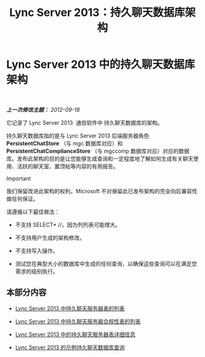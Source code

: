 ﻿---
title: Lync Server 2013：持久聊天数据库架构
TOCTitle: 持久聊天数据库架构
ms:assetid: 58d7d94f-42f5-4c3e-8fe5-901fbe92152e
ms:mtpsurl: https://technet.microsoft.com/zh-cn/library/Gg558653(v=OCS.15)
ms:contentKeyID: 49312918
ms.date: 05/19/2016
mtps_version: v=OCS.15
ms.translationtype: HT
---

# Lync Server 2013 中的持久聊天数据库架构

 

_**上一次修改主题：** 2012-09-18_

它记录了 Lync Server 2013  通信软件中 持久聊天数据库的架构。

持久聊天数据库指的是与 Lync Server 2013 后端服务器角色 **PersistentChatStore** （与 mgc 数据库对应）和 **PersistentChatComplianceStore** （与 mgccomp 数据库对应）对应的数据库。发布此架构的目的是让您能够生成查询和一定程度地了解如何生成有关聊天使用、活跃的聊天室、置顶帖等内容的有用报告。

> [!IMPORTANT]
> 我们保留改进此架构的权利。Microsoft 不对保留此已发布架构的完全向后兼容性做任何保证。


请遵循以下最佳做法：

  - 不支持 SELECT\* //，因为列列表可能增大。

  - 不支持用户生成的架构修改。

  - 不支持写入操作。

  - 测试您在典型大小的数据库中生成的任何查询，以确保这些查询可以在满足您需求的级别执行。

## 本部分内容

  - [Lync Server 2013 中持久聊天服务器表的列表](lync-server-2013-list-of-persistent-chat-server-tables.md)

  - [Lync Server 2013 中持久聊天服务器合规性表的列表](lync-server-2013-list-of-persistent-chat-server-compliance-tables.md)

  - [Lync Server 2013 中的持久聊天服务器表详细信息](lync-server-2013-persistent-chat-server-table-details.md)

  - [Lync Server 2013 的示例持久聊天数据库查询](lync-server-2013-sample-persistent-chat-database-queries.md)

